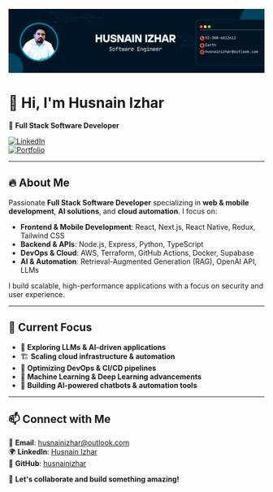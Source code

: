 ![Husnain Izhar](https://github.com/HusnainIzhar/husnainizhar/blob/main/Blue%20Gradient%20Software%20Engineer%20Linkedin%20Background%20Photo%20(7).png?raw=true)

# 👋 Hi, I'm Husnain Izhar  

🚀 **Full Stack Software Developer**  

[![LinkedIn](https://img.shields.io/badge/LinkedIn-Husnain%20Izhar-blue?style=flat-square&logo=linkedin)](https://www.linkedin.com/in/husnainizhar/)  
[![Portfolio](https://img.shields.io/badge/Portfolio-Visit-green?style=flat-square&logo=github)](https://github.com/husnainizhar)  

---

## 🔥 About Me  

Passionate **Full Stack Software Developer** specializing in **web & mobile development**, **AI solutions**, and **cloud automation**. I focus on:  

- **Frontend & Mobile Development**: React, Next.js, React Native, Redux, Tailwind CSS  
- **Backend & APIs**: Node.js, Express, Python, TypeScript  
- **DevOps & Cloud**: AWS, Terraform, GitHub Actions, Docker, Supabase  
- **AI & Automation**: Retrieval-Augmented Generation (RAG), OpenAI API, LLMs  

I build scalable, high-performance applications with a focus on security and user experience.  

---

## 🎯 Current Focus  

- 🤖 **Exploring LLMs & AI-driven applications**  
- 🏗️ **Scaling cloud infrastructure & automation**  
- 📡 **Optimizing DevOps & CI/CD pipelines**  
- 🔬 **Machine Learning & Deep Learning advancements**  
- 🚀 **Building AI-powered chatbots & automation tools**  

---

## 📫 Connect with Me  

📧 **Email**: husnainizhar@outlook.com  
🌍 **LinkedIn**: [Husnain Izhar](https://www.linkedin.com/in/husnainizhar/)  
📂 **GitHub**: [husnainizhar](https://github.com/husnainizhar)  

🚀 **Let's collaborate and build something amazing!**  
